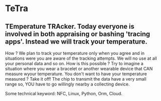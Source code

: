 # TeTra

## TEmperature TRAcker. Today everyone is involved in both appraising or bashing 'tracing apps'. Instead we will track your temperature.

How ? We plan to track your temperature only when you agree and in situations were you are aware of the tracking attempts. We will no use at all your personal data and so on.  How is this possible ? Try to imagine a situation where you wear a bracelet or another wearable device that CAN measure wyour temperature. You don't want to have your temperature measured ? Take it off! The chip to transmit the data have a very small range so, YOU have to go willingly nearby a collecting device. 

Some technical keyword: NFC, Linux, Python, Orm, Cloud. 
